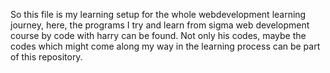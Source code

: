 So this file is my learning setup for the whole webdevelopment learning journey, here, the programs I try and learn from sigma web development course by code with harry can be found.
Not only his codes, maybe the codes which might come along my way in the learning process can be part of this repository.
